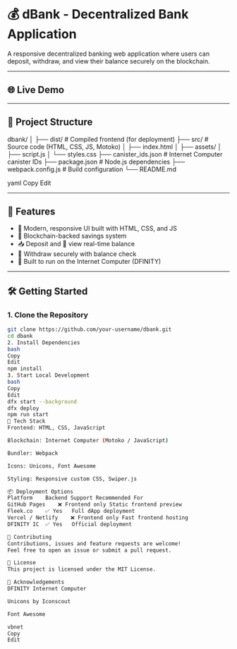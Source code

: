 # 💰 dBank - Decentralized Bank Application

A responsive decentralized banking web application where users can deposit, withdraw, and view their balance securely on the blockchain.

---

## 🌐 Live Demo

<!-- Uncomment and add your link when deployed -->
<!-- 🔗 [View on GitHub Pages](https://your-username.github.io/dbank/) -->

---

## 📁 Project Structure

dbank/
│
├── dist/ # Compiled frontend (for deployment)
├── src/ # Source code (HTML, CSS, JS, Motoko)
│ ├── index.html
│ ├── assets/
│ ├── script.js
│ └── styles.css
├── canister_ids.json # Internet Computer canister IDs
├── package.json # Node.js dependencies
├── webpack.config.js # Build configuration
└── README.md

yaml
Copy
Edit

---

## 🚀 Features

- 🌈 Modern, responsive UI built with HTML, CSS, and JS
- 🔐 Blockchain-backed savings system
- 📥 Deposit and 🧾 view real-time balance
- 💸 Withdraw securely with balance check
- 🧠 Built to run on the Internet Computer (DFINITY)

---

## 🛠️ Getting Started

### 1. Clone the Repository

```bash
git clone https://github.com/your-username/dbank.git
cd dbank
2. Install Dependencies
bash
Copy
Edit
npm install
3. Start Local Development
bash
Copy
Edit
dfx start --background
dfx deploy
npm run start
🧠 Tech Stack
Frontend: HTML, CSS, JavaScript

Blockchain: Internet Computer (Motoko / JavaScript)

Bundler: Webpack

Icons: Unicons, Font Awesome

Styling: Responsive custom CSS, Swiper.js

📦 Deployment Options
Platform	Backend Support	Recommended For
GitHub Pages	❌ Frontend only	Static frontend preview
Fleek.co	✅ Yes	Full dApp deployment
Vercel / Netlify	❌ Frontend only	Fast frontend hosting
DFINITY IC	✅ Yes	Official deployment

🤝 Contributing
Contributions, issues and feature requests are welcome!
Feel free to open an issue or submit a pull request.

📜 License
This project is licensed under the MIT License.

🙌 Acknowledgements
DFINITY Internet Computer

Unicons by Iconscout

Font Awesome

vbnet
Copy
Edit
